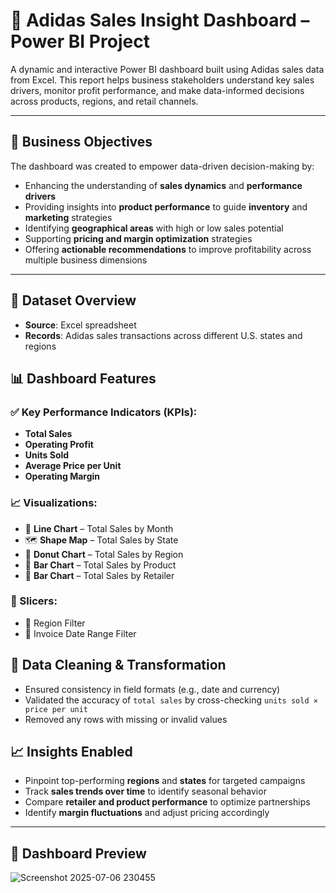 # 👟 Adidas Sales Insight Dashboard – Power BI Project

A dynamic and interactive Power BI dashboard built using Adidas sales data from Excel. This report helps business stakeholders understand key sales drivers, monitor profit performance, and make data-informed decisions across products, regions, and retail channels.

---

## 🎯 Business Objectives

The dashboard was created to empower data-driven decision-making by:

- Enhancing the understanding of **sales dynamics** and **performance drivers**
- Providing insights into **product performance** to guide **inventory** and **marketing** strategies
- Identifying **geographical areas** with high or low sales potential
- Supporting **pricing and margin optimization** strategies
- Offering **actionable recommendations** to improve profitability across multiple business dimensions

---

## 📂 Dataset Overview

- **Source**: Excel spreadsheet
- **Records**: Adidas sales transactions across different U.S. states and regions

## 📊 Dashboard Features

### ✅ Key Performance Indicators (KPIs):
- **Total Sales**
- **Operating Profit**
- **Units Sold**
- **Average Price per Unit**
- **Operating Margin**

### 📈 Visualizations:
- 📅 **Line Chart** – Total Sales by Month
- 🗺️ **Shape Map** – Total Sales by State
- 🧭 **Donut Chart** – Total Sales by Region
- 🛒 **Bar Chart** – Total Sales by Product
- 🏬 **Bar Chart** – Total Sales by Retailer

### 🧩 Slicers:
- 📍 Region Filter
- 📆 Invoice Date Range Filter

## 🧹 Data Cleaning & Transformation

- Ensured consistency in field formats (e.g., date and currency)
- Validated the accuracy of `total sales` by cross-checking `units sold × price per unit`
- Removed any rows with missing or invalid values


## 📈 Insights Enabled

- Pinpoint top-performing **regions** and **states** for targeted campaigns
- Track **sales trends over time** to identify seasonal behavior
- Compare **retailer and product performance** to optimize partnerships
- Identify **margin fluctuations** and adjust pricing accordingly

---


## 📸 Dashboard Preview


![Screenshot 2025-07-06 230455](https://github.com/user-attachments/assets/0d62c0d7-50c1-48b8-b0c8-8a97d9ecf698)
